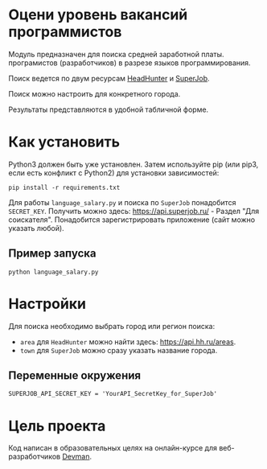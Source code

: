 # Оцени уровень вакансий программистов

Модуль предназначен для поиска средней заработной платы. 
програмистов (разработчиков) в разрезе языков программирования.

Поиск ведется по двум ресурсам [HeadHunter](hh.ru) и [SuperJob](superjob.ru).

Поиск можно настроить для конкретного города.

Результаты представляются в удобной табличной форме.



# Как установить

Python3 должен быть уже установлен. Затем используйте pip (или pip3, если есть конфликт с Python2) для установки зависимостей:

```
pip install -r requirements.txt
```

Для работы `language_salary.py` и поиска по `SuperJob` понадобится `SECRET_KEY`.
Получить можно здесь: https://api.superjob.ru/ - Раздел "Для соискателя".
Понадобится зарегистрировать приложение (сайт можно указать любой).

## Пример запуска

```
python language_salary.py
``` 

# Настройки

Для поиска необходимо выбрать город или регион поиска:
* `area` для `HeadHunter` можно найти здесь: https://api.hh.ru/areas.
* `town` для `SuperJob` можно сразу указать название города.


## Переменные окружения
```
SUPERJOB_API_SECRET_KEY = 'YourAPI_SecretKey_for_SuperJob'
```

# Цель проекта

Код написан в образовательных целях на онлайн-курсе для веб-разработчиков [Devman](dvmn.org).
